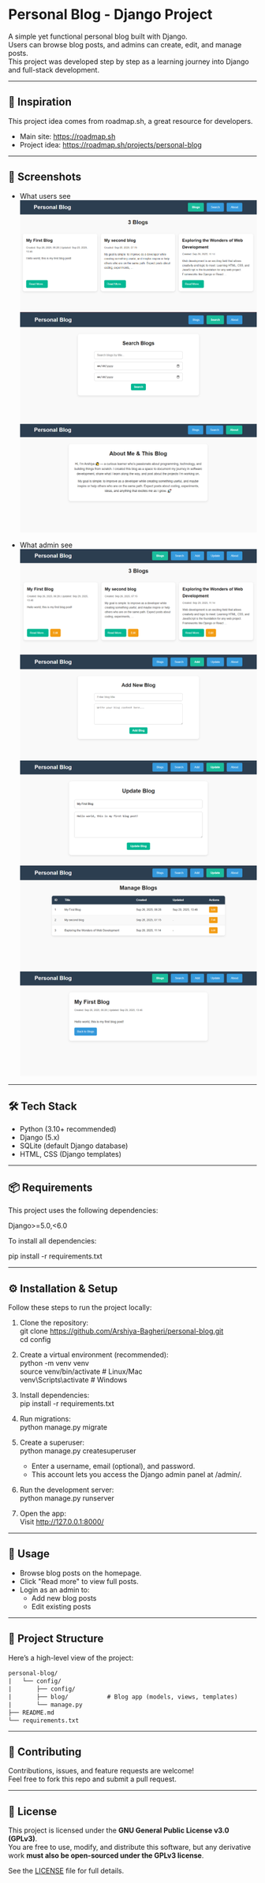 # Personal Blog - Django Project

A simple yet functional personal blog built with Django.  
Users can browse blog posts, and admins can create, edit, and manage posts.  
This project was developed step by step as a learning journey into Django and full-stack development.

---

## 🚀 Inspiration

This project idea comes from roadmap.sh, a great resource for developers.  
- Main site: https://roadmap.sh  
- Project idea: https://roadmap.sh/projects/personal-blog  

---

## 📸 Screenshots

- What users see 
  ![Blogspage](screenshots/blogs.png)
  ![Searchpage](screenshots/search.png)
  ![Aboutpage](screenshots/about.png)

- What admin see 
  ![Admin](screenshots/admin_blogs.png)
  ![Admin](screenshots/admin_add.png)
  ![Admin](screenshots/admin_update_blog.png)
  ![Admin](screenshots/admin_update_dashboard.png)
  ![Admin](screenshots/read_more.png)

---

## 🛠️ Tech Stack

- Python (3.10+ recommended)  
- Django (5.x)  
- SQLite (default Django database)  
- HTML, CSS (Django templates)  

---

## 📦 Requirements

This project uses the following dependencies:

Django>=5.0,<6.0  

To install all dependencies:

pip install -r requirements.txt  

---

## ⚙️ Installation & Setup

Follow these steps to run the project locally:

1. Clone the repository:  
   git clone https://github.com/Arshiya-Bagheri/personal-blog.git  
   cd config

2. Create a virtual environment (recommended):  
   python -m venv venv  
   source venv/bin/activate   # Linux/Mac  
   venv\Scripts\activate      # Windows  

3. Install dependencies:  
   pip install -r requirements.txt  

4. Run migrations:  
   python manage.py migrate  

5. Create a superuser:  
   python manage.py createsuperuser  
   - Enter a username, email (optional), and password.  
   - This account lets you access the Django admin panel at /admin/.  

6. Run the development server:  
   python manage.py runserver  

7. Open the app:  
   Visit http://127.0.0.1:8000/  

---

## 📖 Usage

- Browse blog posts on the homepage.  
- Click "Read more" to view full posts.  
- Login as an admin to:  
  - Add new blog posts  
  - Edit existing posts   

---

## 📂 Project Structure

Here’s a high-level view of the project:
```
personal-blog/  
|   └── config/ 
|       ├── config/ 
|       ├── blog/           # Blog app (models, views, templates)
|       └── manage.py             
├── README.md
└── requirements.txt  
```
---

## 🤝 Contributing

Contributions, issues, and feature requests are welcome!  
Feel free to fork this repo and submit a pull request.

---

## 📜 License

This project is licensed under the **GNU General Public License v3.0 (GPLv3)**.  
You are free to use, modify, and distribute this software, but any derivative work **must also be open-sourced under the GPLv3 license**.

See the [LICENSE](LICENSE) file for full details.